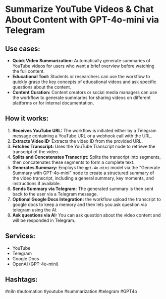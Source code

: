 # Summarize YouTube Videos & Chat About Content with GPT-4o-mini via Telegram

## Use cases:

- **Quick Video Summarization:** Automatically generate summaries of YouTube videos for users who want a brief overview before watching the full content.
- **Educational Tool:** Students or researchers can use the workflow to quickly grasp the key concepts of educational videos and ask specific questions about the content.
- **Content Curation:** Content creators or social media managers can use the workflow to generate summaries for sharing videos on different platforms or for internal documentation.

## How it works:

1.  **Receives YouTube URL:** The workflow is initiated either by a Telegram message containing a YouTube URL or a webhook call with the URL.
2.  **Extracts Video ID:** Extracts the video ID from the provided URL.
3.  **Fetches Transcript:** Uses the YouTube Transcript node to retrieve the transcript of the video.
4.  **Splits and Concatenates Transcript:** Splits the transcript into segments, then concatenates these segments to form a complete text.
5.  **Generates Summary:** Employs the `gpt-4o-mini` model via the "Generate Summary with GPT-4o-mini" node to create a structured summary of the video transcript, including a general summary, key moments, and instructions if available.
6.  **Sends Summary via Telegram:** The generated summary is then sent back to the user via a Telegram message.
7.  **Optional Google Docs Integration:** the workflow upload the transcript to google docs to keep a memory and then lets you ask question via telegram using the AI.
8.  **Ask questions via AI:** You can ask question about the video content and will be responded in Telegram.

## Services:

-   YouTube
-   Telegram
-   Google Docs
-   OpenAI (GPT-4o-mini)

## Hashtags:

#n8n #automation #youtube #summarization #telegram #GPT4o
